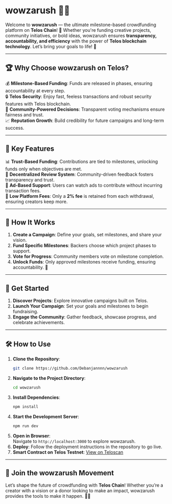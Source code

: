 # wowzarush 🚀🐲  

Welcome to **wowzarush** — the ultimate milestone-based crowdfunding platform on **Telos Chain**! 🎯 Whether you're funding creative projects, community initiatives, or bold ideas, wowzarush ensures **transparency, accountability, and efficiency** with the power of **Telos blockchain technology**. Let’s bring your goals to life! 🎉  

---  

## 🏆 Why Choose wowzarush on Telos?  

💰 **Milestone-Based Funding**: Funds are released in phases, ensuring accountability at every step.  
🔒 **Telos Security**: Enjoy fast, feeless transactions and robust security features with Telos blockchain.  
👥 **Community-Powered Decisions**: Transparent voting mechanisms ensure fairness and trust.  
📈 **Reputation Growth**: Build credibility for future campaigns and long-term success.  

---  

## 🔑 Key Features  

📊 **Trust-Based Funding**: Contributions are tied to milestones, unlocking funds only when objectives are met.  
🤝 **Decentralized Review System**: Community-driven feedback fosters transparency and trust.  
🎥 **Ad-Based Support**: Users can watch ads to contribute without incurring transaction fees.  
💼 **Low Platform Fees**: Only a **2% fee** is retained from each withdrawal, ensuring creators keep more.  

---  

## 🔄 How It Works  

1. **Create a Campaign**: Define your goals, set milestones, and share your vision.  
2. **Fund Specific Milestones**: Backers choose which project phases to support.  
3. **Vote for Progress**: Community members vote on milestone completion.  
4. **Unlock Funds**: Only approved milestones receive funding, ensuring accountability. 💪  

---  

## 🚀 Get Started  

1. **Discover Projects**: Explore innovative campaigns built on Telos.  
2. **Launch Your Campaign**: Set your goals and milestones to begin fundraising.  
3. **Engage the Community**: Gather feedback, showcase progress, and celebrate achievements.  

---  

## 🛠️ How to Use  

1. **Clone the Repository**:  
   ```bash  
   git clone https://github.com/Debanjannnn/wowzarush
   ```  
2. **Navigate to the Project Directory**:  
   ```bash  
   cd wowzarush  
   ```  
3. **Install Dependencies**:  
   ```bash  
   npm install  
   ```  
4. **Start the Development Server**:  
   ```bash  
   npm run dev  
   ```  
5. **Open in Browser**:  
   Navigate to `http://localhost:3000` to explore wowzarush.  
6. **Deploy**: Follow the deployment instructions in the repository to go live.  
7. **Smart Contract on Telos Testnet**: [View on Teloscan](https://testnet.teloscan.io/address/0x7144Da8697ec83F9f820460C6498DcA90fF20901)  

---  

## 🌟 Join the wowzarush Movement  

Let’s shape the future of crowdfunding with **Telos Chain**! Whether you’re a creator with a vision or a donor looking to make an impact, wowzarush provides the tools to make it happen. 🐲💫

